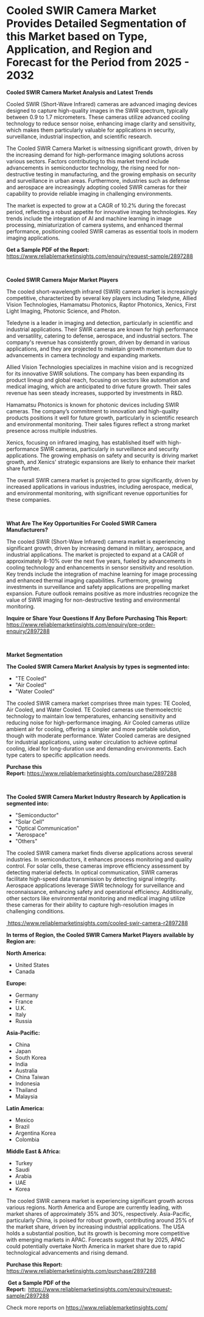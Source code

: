 <p><h1>Cooled SWIR Camera Market Provides Detailed Segmentation of this Market based on Type, Application, and Region and Forecast for the Period from 2025 - 2032</h1></p><p><strong>Cooled SWIR Camera Market Analysis and Latest Trends</strong></p>
<p><p>Cooled SWIR (Short-Wave Infrared) cameras are advanced imaging devices designed to capture high-quality images in the SWIR spectrum, typically between 0.9 to 1.7 micrometers. These cameras utilize advanced cooling technology to reduce sensor noise, enhancing image clarity and sensitivity, which makes them particularly valuable for applications in security, surveillance, industrial inspection, and scientific research.</p><p>The Cooled SWIR Camera Market is witnessing significant growth, driven by the increasing demand for high-performance imaging solutions across various sectors. Factors contributing to this market trend include advancements in semiconductor technology, the rising need for non-destructive testing in manufacturing, and the growing emphasis on security and surveillance in urban areas. Furthermore, industries such as defense and aerospace are increasingly adopting cooled SWIR cameras for their capability to provide reliable imaging in challenging environments.</p><p>The market is expected to grow at a CAGR of 10.2% during the forecast period, reflecting a robust appetite for innovative imaging technologies. Key trends include the integration of AI and machine learning in image processing, miniaturization of camera systems, and enhanced thermal performance, positioning cooled SWIR cameras as essential tools in modern imaging applications.</p></p>
<p><strong>Get a Sample PDF of the Report:&nbsp;</strong> <a href="https://www.reliablemarketinsights.com/enquiry/request-sample/2897288?utm_campaign=3578&utm_medium=2&utm_source=Github&utm_content=ia&utm_term=15032025&utm_id=cooled-swir-camera">https://www.reliablemarketinsights.com/enquiry/request-sample/2897288</a></p>
<p>&nbsp;</p>
<p><strong>Cooled SWIR Camera Major Market Players</strong></p>
<p><p>The cooled short-wavelength infrared (SWIR) camera market is increasingly competitive, characterized by several key players including Teledyne, Allied Vision Technologies, Hamamatsu Photonics, Raptor Photonics, Xenics, First Light Imaging, Photonic Science, and Photon.</p><p>Teledyne is a leader in imaging and detection, particularly in scientific and industrial applications. Their SWIR cameras are known for high performance and versatility, catering to defense, aerospace, and industrial sectors. The company's revenue has consistently grown, driven by demand in various applications, and they are projected to maintain growth momentum due to advancements in camera technology and expanding markets.</p><p>Allied Vision Technologies specializes in machine vision and is recognized for its innovative SWIR solutions. The company has been expanding its product lineup and global reach, focusing on sectors like automation and medical imaging, which are anticipated to drive future growth. Their sales revenue has seen steady increases, supported by investments in R&D.</p><p>Hamamatsu Photonics is known for photonic devices including SWIR cameras. The company’s commitment to innovation and high-quality products positions it well for future growth, particularly in scientific research and environmental monitoring. Their sales figures reflect a strong market presence across multiple industries.</p><p>Xenics, focusing on infrared imaging, has established itself with high-performance SWIR cameras, particularly in surveillance and security applications. The growing emphasis on safety and security is driving market growth, and Xenics' strategic expansions are likely to enhance their market share further.</p><p>The overall SWIR camera market is projected to grow significantly, driven by increased applications in various industries, including aerospace, medical, and environmental monitoring, with significant revenue opportunities for these companies.</p></p>
<p>&nbsp;</p>
<p><strong>What Are The Key Opportunities For Cooled SWIR Camera Manufacturers?</strong></p>
<p><p>The cooled SWIR (Short-Wave Infrared) camera market is experiencing significant growth, driven by increasing demand in military, aerospace, and industrial applications. The market is projected to expand at a CAGR of approximately 8-10% over the next five years, fueled by advancements in cooling technology and enhancements in sensor sensitivity and resolution. Key trends include the integration of machine learning for image processing and enhanced thermal imaging capabilities. Furthermore, growing investments in surveillance and safety applications are propelling market expansion. Future outlook remains positive as more industries recognize the value of SWIR imaging for non-destructive testing and environmental monitoring.</p></p>
<p><strong>Inquire or Share Your Questions If Any Before Purchasing This Report:</strong> <a href="https://www.reliablemarketinsights.com/enquiry/pre-order-enquiry/2897288?utm_campaign=3578&utm_medium=2&utm_source=Github&utm_content=ia&utm_term=15032025&utm_id=cooled-swir-camera">https://www.reliablemarketinsights.com/enquiry/pre-order-enquiry/2897288</a></p>
<p>&nbsp;</p>
<p><strong>Market Segmentation</strong></p>
<p><strong>The Cooled SWIR Camera Market Analysis by types is segmented into:</strong></p>
<p><ul><li>"TE Cooled"</li><li>"Air Cooled"</li><li>"Water Cooled"</li></ul></p>
<p><p>The cooled SWIR camera market comprises three main types: TE Cooled, Air Cooled, and Water Cooled. TE Cooled cameras use thermoelectric technology to maintain low temperatures, enhancing sensitivity and reducing noise for high-performance imaging. Air Cooled cameras utilize ambient air for cooling, offering a simpler and more portable solution, though with moderate performance. Water Cooled cameras are designed for industrial applications, using water circulation to achieve optimal cooling, ideal for long-duration use and demanding environments. Each type caters to specific application needs.</p></p>
<p><strong>Purchase this Report:&nbsp;</strong><a href="https://www.reliablemarketinsights.com/purchase/2897288?utm_campaign=3578&utm_medium=2&utm_source=Github&utm_content=ia&utm_term=15032025&utm_id=cooled-swir-camera">https://www.reliablemarketinsights.com/purchase/2897288</a></p>
<p>&nbsp;</p>
<p><strong>The Cooled SWIR Camera Market Industry Research by Application is segmented into:</strong></p>
<p><ul><li>"Semiconductor"</li><li>"Solar Cell"</li><li>"Optical Communication"</li><li>"Aerospace"</li><li>"Others"</li></ul></p>
<p><p>The cooled SWIR camera market finds diverse applications across several industries. In semiconductors, it enhances process monitoring and quality control. For solar cells, these cameras improve efficiency assessment by detecting material defects. In optical communication, SWIR cameras facilitate high-speed data transmission by detecting signal integrity. Aerospace applications leverage SWIR technology for surveillance and reconnaissance, enhancing safety and operational efficiency. Additionally, other sectors like environmental monitoring and medical imaging utilize these cameras for their ability to capture high-resolution images in challenging conditions.</p></p>
<p><a href="https://www.reliablemarketinsights.com/cooled-swir-camera-r2897288?utm_campaign=3578&utm_medium=2&utm_source=Github&utm_content=ia&utm_term=15032025&utm_id=cooled-swir-camera">&nbsp;https://www.reliablemarketinsights.com/cooled-swir-camera-r2897288</a></p>
<p><strong>In terms of Region, the Cooled SWIR Camera Market Players available by Region are:</strong></p>
<p>
    <p> <strong> North America: </strong>
        <ul>
            <li>United States</li>
            <li>Canada</li>
        </ul>
        </p> 
    <p> <strong> Europe: </strong>
        <ul>
            <li>Germany</li>
            <li>France</li>
            <li>U.K.</li>
            <li>Italy</li>
            <li>Russia</li>
        </ul>
        </p> 
    <p> <strong> Asia-Pacific: </strong>
        <ul>
            <li>China</li>
            <li>Japan</li>
            <li>South Korea</li>
            <li>India</li>
            <li>Australia</li>
            <li>China Taiwan</li>
            <li>Indonesia</li>
            <li>Thailand</li>
            <li>Malaysia</li>
        </ul>
        </p> 
    <p> <strong> Latin America: </strong>
        <ul>
            <li>Mexico</li>
            <li>Brazil</li>
            <li>Argentina Korea</li>
            <li>Colombia</li>
        </ul>
        </p> 
    <p> <strong> Middle East & Africa: </strong>
        <ul>
            <li>Turkey</li>
            <li>Saudi</li>
            <li>Arabia</li>
            <li>UAE</li>
            <li>Korea</li>
        </ul>
    </p>
    </p>
<p><p>The cooled SWIR camera market is experiencing significant growth across various regions. North America and Europe are currently leading, with market shares of approximately 35% and 30%, respectively. Asia-Pacific, particularly China, is poised for robust growth, contributing around 25% of the market share, driven by increasing industrial applications. The USA holds a substantial position, but its growth is becoming more competitive with emerging markets in APAC. Forecasts suggest that by 2025, APAC could potentially overtake North America in market share due to rapid technological advancements and rising demand.</p></p>
<p><strong>Purchase this Report: </strong><a href="https://www.reliablemarketinsights.com/purchase/2897288?utm_campaign=3578&utm_medium=2&utm_source=Github&utm_content=ia&utm_term=15032025&utm_id=cooled-swir-camera">https://www.reliablemarketinsights.com/purchase/2897288</a></p>
<p>&nbsp;<strong>Get a Sample PDF of the Report:&nbsp;&nbsp;</strong><a href="https://www.reliablemarketinsights.com/enquiry/request-sample/2897288?utm_campaign=3578&utm_medium=2&utm_source=Github&utm_content=ia&utm_term=15032025&utm_id=cooled-swir-camera">https://www.reliablemarketinsights.com/enquiry/request-sample/2897288</a></p>
<p><strong></strong></p>
<p>Check more reports on <a href="https://www.reliablemarketinsights.com/?utm_campaign=3578&utm_medium=2&utm_source=Github&utm_content=ia&utm_term=15032025&utm_id=cooled-swir-camera">https://www.reliablemarketinsights.com/</a></p>